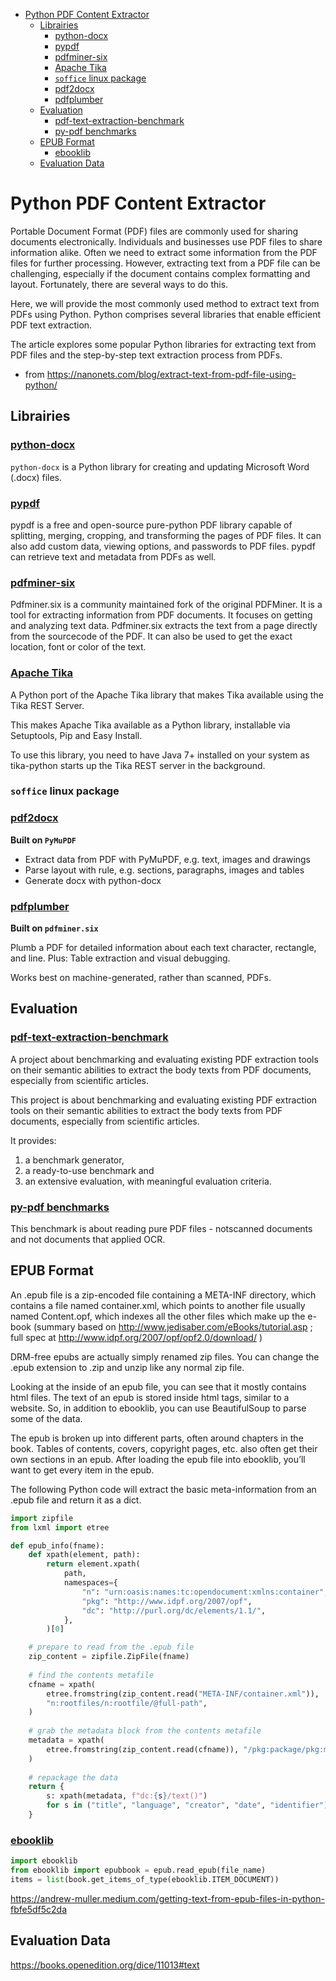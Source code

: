 - [Python PDF Content Extractor](#python-pdf-content-extractor)
  - [Librairies](#librairies)
    - [python-docx](#python-docx)
    - [pypdf](#pypdf)
    - [pdfminer-six](#pdfminer-six)
    - [Apache Tika](#apache-tika)
    - [`soffice` linux package](#soffice-linux-package)
    - [pdf2docx](#pdf2docx)
    - [pdfplumber](#pdfplumber)
  - [Evaluation](#evaluation)
    - [pdf-text-extraction-benchmark](#pdf-text-extraction-benchmark)
    - [py-pdf benchmarks](#py-pdf-benchmarks)
  - [EPUB Format](#epub-format)
    - [ebooklib](#ebooklib)
  - [Evaluation Data](#evaluation-data)


# Python PDF Content Extractor
Portable Document Format (PDF) files are commonly used for sharing documents electronically. Individuals and businesses use PDF files to share information alike. Often we need to extract some information from the PDF files for further processing. However, extracting text from a PDF file can be challenging, especially if the document contains complex formatting and layout. Fortunately, there are several ways to do this.

Here, we will provide the most commonly used method to extract text from PDFs using Python. Python comprises several libraries that enable efficient PDF text extraction.

The article explores some popular Python libraries for extracting text from PDF files and the step-by-step text extraction process from PDFs.

* from https://nanonets.com/blog/extract-text-from-pdf-file-using-python/
## Librairies

### [python-docx](https://github.com/python-openxml/python-docx)
`python-docx` is a Python library for creating and updating Microsoft Word (.docx) files.

### [pypdf](https://github.com/py-pdf/pypdf)
pypdf is a free and open-source pure-python PDF library capable of splitting, merging, cropping, and transforming the pages of PDF files. It can also add custom data, viewing options, and passwords to PDF files. pypdf can retrieve text and metadata from PDFs as well.

### [pdfminer-six](https://github.com/pdfminer/pdfminer.six/blob/master/README.md)
Pdfminer.six is a community maintained fork of the original PDFMiner. It is a tool for extracting information from PDF documents. It focuses on getting and analyzing text data. Pdfminer.six extracts the text from a page directly from the sourcecode of the PDF. It can also be used to get the exact location, font or color of the text.

### [Apache Tika](https://github.com/chrismattmann/tika-python)
A Python port of the Apache Tika library that makes Tika available using the Tika REST Server.

This makes Apache Tika available as a Python library, installable via Setuptools, Pip and Easy Install.

To use this library, you need to have Java 7+ installed on your system as tika-python starts up the Tika REST server in the background.

### `soffice` linux package

### [pdf2docx](https://github.com/dothinking/pdf2docx)
**Built on `PyMuPDF`**

* Extract data from PDF with PyMuPDF, e.g. text, images and drawings
* Parse layout with rule, e.g. sections, paragraphs, images and tables
* Generate docx with python-docx


### [pdfplumber](https://github.com/jsvine/pdfplumber)
**Built on `pdfminer.six`**

Plumb a PDF for detailed information about each text character, rectangle, and line. Plus: Table extraction and visual debugging.

Works best on machine-generated, rather than scanned, PDFs. 


## Evaluation

### [pdf-text-extraction-benchmark](https://github.com/ckorzen/pdf-text-extraction-benchmark)
A project about benchmarking and evaluating existing PDF extraction tools on their semantic abilities to extract the body texts from PDF documents, especially from scientific articles.

This project is about benchmarking and evaluating existing PDF extraction tools on their semantic abilities to extract the body texts from PDF documents, especially from scientific articles.

It provides:
1. a benchmark generator,
2. a ready-to-use benchmark and
3. an extensive evaluation, with meaningful evaluation criteria.

### [py-pdf benchmarks](https://github.com/py-pdf/benchmarks)
This benchmark is about reading pure PDF files - notscanned documents and not documents that applied OCR.

## EPUB Format
An .epub file is a zip-encoded file containing a META-INF directory, which contains a file named container.xml, which points to another file usually named Content.opf, which indexes all the other files which make up the e-book (summary based on http://www.jedisaber.com/eBooks/tutorial.asp ; full spec at http://www.idpf.org/2007/opf/opf2.0/download/ )

DRM-free epubs are actually simply renamed zip files. You can change the .epub extension to .zip and unzip like any normal zip file.

Looking at the inside of an epub file, you can see that it mostly contains html files. The text of an epub is stored inside html tags, similar to a website. So, in addition to ebooklib, you can use BeautifulSoup to parse some of the data.

The epub is broken up into different parts, often around chapters in the book. Tables of contents, covers, copyright pages, etc. also often get their own sections in an epub. After loading the epub file into ebooklib, you’ll want to get every item in the epub.

The following Python code will extract the basic meta-information from an .epub file and return it as a dict.

```python
import zipfile
from lxml import etree

def epub_info(fname):
    def xpath(element, path):
        return element.xpath(
            path,
            namespaces={
                "n": "urn:oasis:names:tc:opendocument:xmlns:container",
                "pkg": "http://www.idpf.org/2007/opf",
                "dc": "http://purl.org/dc/elements/1.1/",
            },
        )[0]

    # prepare to read from the .epub file
    zip_content = zipfile.ZipFile(fname)
      
    # find the contents metafile
    cfname = xpath(
        etree.fromstring(zip_content.read("META-INF/container.xml")),
        "n:rootfiles/n:rootfile/@full-path",
    ) 
    
    # grab the metadata block from the contents metafile
    metadata = xpath(
        etree.fromstring(zip_content.read(cfname)), "/pkg:package/pkg:metadata"
    )
    
    # repackage the data
    return {
        s: xpath(metadata, f"dc:{s}/text()")
        for s in ("title", "language", "creator", "date", "identifier")
    }    
```

### [ebooklib](https://pypi.org/project/EbookLib/)
```python
import ebooklib
from ebooklib import epubbook = epub.read_epub(file_name)
items = list(book.get_items_of_type(ebooklib.ITEM_DOCUMENT))
```

https://andrew-muller.medium.com/getting-text-from-epub-files-in-python-fbfe5df5c2da

## Evaluation Data
https://books.openedition.org/dice/11013#text 